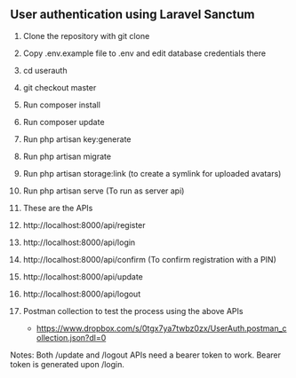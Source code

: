 <h2>User authentication using Laravel Sanctum</h2>

1) Clone the repository with git clone

2) Copy .env.example file to .env and edit database credentials there

3) cd userauth

4) git checkout master

5) Run composer install

6) Run composer update

7) Run php artisan key:generate

8) Run php artisan migrate

9) Run php artisan storage:link (to create a symlink for uploaded avatars)

11) Run php artisan serve (To run as server api)

12) These are the APIs

13) http://localhost:8000/api/register

14) http://localhost:8000/api/login

15) http://localhost:8000/api/confirm (To confirm registration with a PIN)

16) http://localhost:8000/api/update

17) http://localhost:8000/api/logout

18) Postman collection to test the process using the above APIs

    - https://www.dropbox.com/s/0tgx7ya7twbz0zx/UserAuth.postman_collection.json?dl=0

Notes:
Both /update and /logout APIs need a bearer token to work. Bearer token is generated upon /login.
